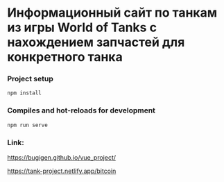 # Информационный сайт по танкам из игры World of Tanks с нахождением запчастей для конкретного танка

### Project setup
```
npm install
```

### Compiles and hot-reloads for development
```
npm run serve
```

### Link:
https://bugigen.github.io/vue_project/

https://tank-project.netlify.app/bitcoin
